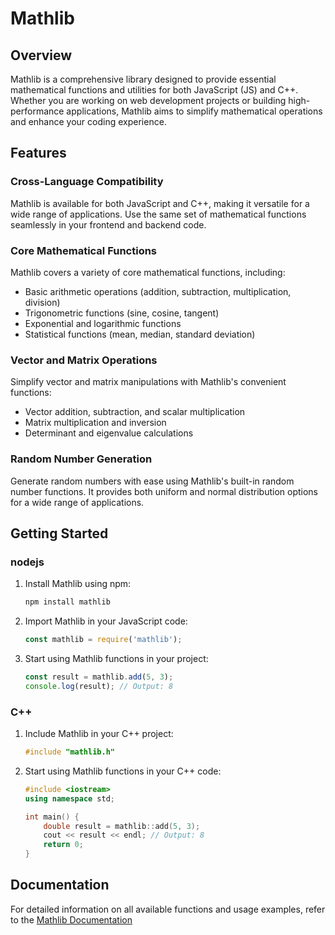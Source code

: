 # Mathlib

## Overview

Mathlib is a comprehensive library designed to provide essential mathematical functions and utilities for both JavaScript (JS) and C++. Whether you are working on web development projects or building high-performance applications, Mathlib aims to simplify mathematical operations and enhance your coding experience.

## Features

### Cross-Language Compatibility

Mathlib is available for both JavaScript and C++, making it versatile for a wide range of applications. Use the same set of mathematical functions seamlessly in your frontend and backend code.

### Core Mathematical Functions

Mathlib covers a variety of core mathematical functions, including:

- Basic arithmetic operations (addition, subtraction, multiplication, division)
- Trigonometric functions (sine, cosine, tangent)
- Exponential and logarithmic functions
- Statistical functions (mean, median, standard deviation)

### Vector and Matrix Operations

Simplify vector and matrix manipulations with Mathlib's convenient functions:

- Vector addition, subtraction, and scalar multiplication
- Matrix multiplication and inversion
- Determinant and eigenvalue calculations

### Random Number Generation

Generate random numbers with ease using Mathlib's built-in random number functions. It provides both uniform and normal distribution options for a wide range of applications.

## Getting Started

### nodejs

1. Install Mathlib using npm:

   ```bash
   npm install mathlib
   ```

2. Import Mathlib in your JavaScript code:

   ```javascript
   const mathlib = require('mathlib');
   ```

3. Start using Mathlib functions in your project:

   ```javascript
   const result = mathlib.add(5, 3);
   console.log(result); // Output: 8
   ```

### C++

1. Include Mathlib in your C++ project:

   ```cpp
   #include "mathlib.h"
   ```

2. Start using Mathlib functions in your C++ code:

   ```cpp
   #include <iostream>
   using namespace std;

   int main() {
       double result = mathlib::add(5, 3);
       cout << result << endl; // Output: 8
       return 0;
   }
   ```

## Documentation

For detailed information on all available functions and usage examples, refer to the [Mathlib Documentation](https://marufhasan24.github.io/mathlib_wiki/)
